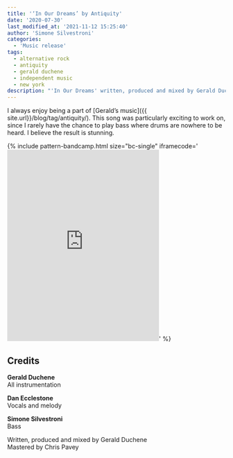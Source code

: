```yaml
---
title: '‘In Our Dreams’ by Antiquity'
date: '2020-07-30'
last_modified_at: '2021-11-12 15:25:40'
author: 'Simone Silvestroni'
categories:
  - 'Music release'
tags:
  - alternative rock
  - antiquity
  - gerald duchene
  - independent music
  - new york
description: "'In Our Dreams' written, produced and mixed by Gerald Duchene. Vocals by Dan Ecclestone, bass by Minutes to Midnight."
---
```

I always enjoy being a part of [Gerald’s music]({{ site.url}}/blog/tag/antiquity/). This song was particularly exciting to work on, since I rarely have the chance to play bass where drums are nowhere to be heard. I believe the result is stunning.

{% include pattern-bandcamp.html size="bc-single" iframecode='<iframe style="border: 0; width: 350px; height: 442px;" src="https://bandcamp.com/EmbeddedPlayer/track=984842794/size=large/bgcol=ffffff/linkcol=333333/tracklist=false/transparent=true/" seamless><a href="https://sessions.antiquity-music.com/track/in-our-dreams">In Our Dreams by Antiquity</a></iframe>' %}

## Credits

**Gerald Duchene**<br>
All instrumentation

**Dan Ecclestone**<br>
Vocals and melody

**Simone Silvestroni**<br>
Bass

Written, produced and mixed by Gerald Duchene<br>
Mastered by Chris Pavey